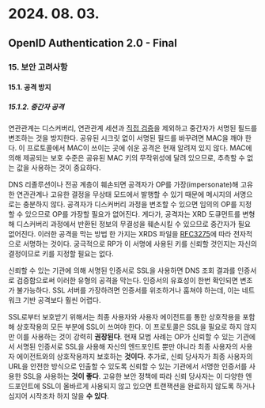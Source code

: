 # 2024. 08. 03.

## OpenID Authentication 2.0 - Final

### 15. 보안 고려사항

#### 15.1. 공격 방지

##### 15.1.2. 중간자 공격

연관관계는 디스커버리, 연관관계 세션과 [직접 검증][oidc-check-auth]을 제외하고 중간자가 서명된 필드를 변조하는 것을 방지한다. 공유된 시크릿 없이 서명된 필드를 바꾸려면 MAC을 깨야 한다. 이 프로토콜에서 MAC이 쓰이는 곳에 쉬운 공격은 현재 알려져 있지 않다. MAC에 의해 제공되는 보호 수준은 공유된 MAC 키의 무작위성에 달려 있으므로, 추측할 수 없는 값을 사용하는 것이 중요하다.

DNS 리졸루션이나 전공 계층이 훼손되면 공격자가 OP를 가장(impersonate)해 고유한 연관관계나 고유한 결정을 무상태 모드에서 발행할 수 있기 때문에 메시지의 서명으로는 충분하지 않다. 공격자가 디스커버리 과정을 변조할 수 있으면 임의의 OP를 지정할 수 있으므로 OP를 가장할 필요가 없어진다. 게다가, 공격자는 XRD 도큐먼트를 변형해 디스커버리 과정에서 반환된 정보의 무결성을 훼손시킬 수 있으므로 중간자가 필요 없어진다. 이러한 공격을 막는 방법 한 가지는 XRDS 파일을 [RFC3275][rfc-3275]에 따라 전자적으로 서명하는 것이다. 궁극적으로 RP가 이 서명에 사용된 키를 신뢰할 것인지는 자신의 결정이므로 키를 지정할 필요는 없다.

신뢰할 수 있는 기관에 의해 서명된 인증서로 SSL을 사용하면 DNS 조회 결과를 인증서로 검증함으로써 이러한 유형의 공격을 막는다. 인증서의 유효성이 한번 확인되면 변조가 불가능하다. SSL 서버를 가장하려면 인증서를 위조하거나 훔쳐야 하는데, 이는 네트워크 기반 공격보다 훨씬 어렵다.

SSL로부터 보호받기 위해서는 최종 사용자와 사용자 에이전트를 통한 상호작용을 포함해 상호작용의 모든 부분에 SSL이 쓰여야 한다. 이 프로토콜은 SSL을 필요로 하지 않지만 이를 사용하는 것이 강력히 **권장된다**. 현재 모범 사례는 OP가 신뢰할 수 있는 기관에서 서명된 인증서로 SSL을 사용해 자신의 엔드포인트 뿐만 아니라 최종 사용자의 사용자 에이전트와의 상호작용까지 보호하는 **것이다**. 추가로, 신뢰 당사자가 최종 사용자의 URL을 안전한 방식으로 인출할 수 있도록 신뢰할 수 있는 기관에서 서명한 인증서를 사용한 SSL을 사용하는 **것이 좋다**. 고유한 보안 정책에 따라 신뢰 당사자는 이 다양한 엔드포인트에 SSL이 올바르게 사용되지 않고 있으면 트랜잭션을 완료하지 않도록 하거나 심지어 시작조차 하지 않을 **수 있다**.



[oidc-check-auth]: https://openid.net/specs/openid-authentication-2_0.html#check_auth
[rfc-3275]: https://datatracker.ietf.org/doc/html/rfc3275